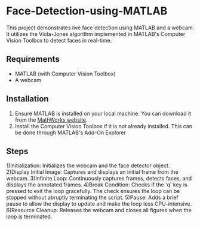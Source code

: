# Face-Detection-using-MATLAB

This project demonstrates live face detection using MATLAB and a webcam. 
It utilizes the Viola-Jones algorithm implemented in MATLAB's Computer Vision Toolbox to detect faces in real-time.

## Requirements

- MATLAB (with Computer Vision Toolbox)
- A webcam

## Installation

1. Ensure MATLAB is installed on your local machine. You can download it from the [MathWorks website](https://www.mathworks.com/products/matlab.html).
2. Install the Computer Vision Toolbox if it is not already installed. This can be done through MATLAB's Add-On Explorer


## Steps 

1)Initialization: Initializes the webcam and the face detector object.
2)Display Initial Image: Captures and displays an initial frame from the webcam.
3)Infinite Loop: Continuously captures frames, detects faces, and displays the annotated frames.
4)Break Condition: Checks if the 'q' key is pressed to exit the loop gracefully. The check ensures the loop can be stopped without abruptly terminating the script.
5)Pause: Adds a brief pause to allow the display to update and make the loop less CPU-intensive.
6)Resource Cleanup: Releases the webcam and closes all figures when the loop is terminated.
